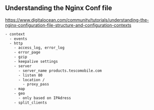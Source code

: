 ## Understanding the Nginx Conf file
https://www.digitalocean.com/community/tutorials/understanding-the-nginx-configuration-file-structure-and-configuration-contexts

```bash
- context
  - events
  - http
    - access_log, error_log
    - error_page
    - gzip
    - keepalive settings
    - server
      - server_name products.tescomobile.com
      - listen 80 
      - location /
        - proxy_pass 
    - map
    - geo
      - only based on IPAdress
    - split_clients
```


